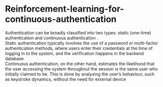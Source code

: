 # Reinforcement-learning-for-continuous-authentication  
Authentication can be broadly classified into two types: static (one-time) authentication and
continuous authentication .   
Static authentication typically involves the use of a password or
multi-factor authentication methods, where users enter their credentials at the time of logging
in to the system, and the verification happens in the backend database  
Continuous authentication, on the other hand, estimates the likelihood that the user accessing the system throughout the session
is the same user who initially claimed to be. This is done by analysing the user’s behaviour,
such as keystroke dynamics, without the need for external device

